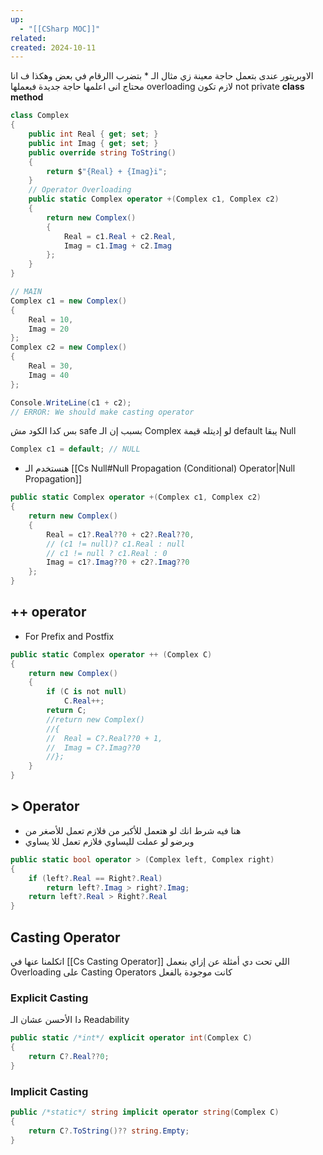 ```yaml
---
up:
  - "[[CSharp MOC]]"
related: 
created: 2024-10-11
---
```


الاوبريتور عندى بتعمل حاجة معينة زي مثال الـ * بتضرب االرقام في بعض وهكذا ف انا محتاج انى اعلمها حاجة جديدة فبعملها overloading
لازم تكون not private **class method** 
```cs
class Complex
{
    public int Real { get; set; }
    public int Imag { get; set; }
    public override string ToString()
    {
        return $"{Real} + {Imag}i";
    }
    // Operator Overloading
    public static Complex operator +(Complex c1, Complex c2)
    {
        return new Complex()
        {
            Real = c1.Real + c2.Real,
            Imag = c1.Imag + c2.Imag
        };
    }
}

// MAIN
Complex c1 = new Complex()
{
    Real = 10,
    Imag = 20
};
Complex c2 = new Complex()
{
    Real = 30,
    Imag = 40
};

Console.WriteLine(c1 + c2); 
// ERROR: We should make casting operator
```
بس كدا الكود مش safe بسبب إن الـ Complex لو إديتله قيمة default يبقا Null
```cs
Complex c1 = default; // NULL
```
- هنستخدم الـ [[Cs Null#Null Propagation (Conditional) Operator|Null Propagation]]
```cs
public static Complex operator +(Complex c1, Complex c2)
{
	return new Complex()
	{
		Real = c1?.Real??0 + c2?.Real??0, 
		// (c1 != null)? c1.Real : null
		// c1 != null ? c1.Real : 0
		Imag = c1?.Imag??0 + c2?.Imag??0
	};
}
```
## ++ operator
- For Prefix and Postfix
```cs
public static Complex operator ++ (Complex C)
{
	return new Complex()
	{
		if (C is not null)
			C.Real++;
		return C;
		//return new Complex()
		//{
		//	Real = C?.Real??0 + 1,
		//	Imag = C?.Imag??0
		//};
	}
}
```

## > Operator
- هنا فيه شرط انك لو هتعمل للأكبر من فلازم تعمل للأصغر من
- وبرضو لو عملت لليساوي فلازم تعمل للا يساوي
```cs
public static bool operator > (Complex left, Complex right)
{
	if (left?.Real == Right?.Real)
		return left?.Imag > right?.Imag;
	return left?.Real > Right?.Real
}
```
## Casting Operator
اتكلمنا عنها في [[Cs Casting Operator]]
اللي تحت دي أمثلة عن إزاي بنعمل Overloading على Casting Operators كانت موجودة بالفعل
### Explicit Casting
دا الأحسن عشان الـ Readability 
```cs
public static /*int*/ explicit operator int(Complex C)
{
	return C?.Real??0;
}
```
### Implicit Casting
```cs
public /*static*/ string implicit operator string(Complex C)
{
	return C?.ToString()?? string.Empty;
}
```